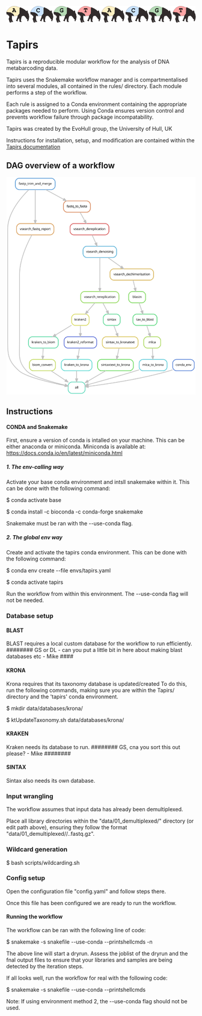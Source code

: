 ![tapirs_logo](documentation/docs/images/tapirs_seq.png)
# Tapirs

Tapirs is a reproducible modular workflow for the analysis of DNA metabarcoding data.

Tapirs uses the Snakemake workflow manager and is compartmentalised into several modules, all contained in the rules/ directory. Each module performs a step of the workflow.

Each rule is assigned to a Conda environment containing the appropriate packages needed to perform. Using Conda ensures version control and prevents workflow failure through package incompatability.

Tapirs was created by the EvoHull group, the University of Hull, UK

Instructions for installation, setup, and modification are contained within the [Tapirs documentation](documentation/site/index.html)

## DAG overview of a workflow

![workflow graph](documentation/docs/images/dag.svg)

## Instructions

#### CONDA and Snakemake

First, ensure a version of conda is intalled on your machine. This can be either anaconda or miniconda.
Miniconda is available at: https://docs.conda.io/en/latest/miniconda.html

##### 1. The env-calling way

Activate your base conda environment and intsll snakemake within it.
This can be done with the following command:

$ conda activate base

$ conda install -c bioconda -c conda-forge snakemake

Snakemake must be ran with the --use-conda flag.

##### 2. The global env way

Create and activate the tapirs conda environment.
This can be done with the following command:

$ conda env create --file envs/tapirs.yaml

$ conda activate tapirs

Run the workflow from within this environment. The --use-conda flag will not be needed.


### Database setup

#### BLAST
BLAST requires a local custom database for the workflow to run efficiently.
######## GS or DL - can you put a little bit in here about making blast databases etc - Mike ####


#### KRONA
Krona requires that its taxonomy database is updated/created
To do this, run the following commands, making sure you are within the Tapirs/ directory and the 'tapirs' conda environment.

$ mkdir data/databases/krona/

$ ktUpdateTaxonomy.sh data/databases/krona/


#### KRAKEN
Kraken needs its database to run.
######## GS, cna you sort this out please? - Mike   ########


#### SINTAX
Sintax also needs its own database.



### Input wrangling

The workflow assumes that input data has already been demultiplexed.

Place all library directories within the "data/01_demultiplexed/" directory (or edit path above), ensuring they follow the format "data/01_demultiplexed/<library>/<sample>.<read>.fastq.gz".


### Wildcard generation

<insert command to run script to create tsvs for samples>

$ bash scripts/wildcarding.sh


### Config setup

Open the configuration file "config.yaml" and follow steps there.

Once this file has been configured we are ready to run the workflow.


#### Running the workflow

The workflow can be ran with the following line of code:

$ snakemake -s snakefile --use-conda --printshellcmds -n

The above line will start a dryrun. Assess the joblist of the dryrun and the fnal output files to ensure that your libraries and samples are being detected by the iteration steps.

If all looks well, run the workflow for real with the following code:

$ snakemake -s snakefile --use-conda --printshellcmds

Note: If using environment method 2, the --use-conda flag should not be used.
